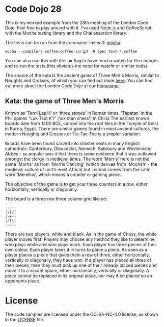 Code Dojo 28
============
This is my worked example from the 28th meeting of the London Code Dojo. Feel free to play around with it. I've used Node.js and CoffeeScript with the Mocha testing library and the Chai assertion library.

The tests can be run from the command-line with [mocha](http://visionmedia.github.io/mocha/):

	mocha --compilers coffee:coffee-script -R spec test-*.coffee

You can also use this with the **-w** flag to have mocha watch for file changes and re-run the tests (this obviates the need for watchr or similar tools).

The source of the kata is the ancient game of Three Men's Morris, similar to Noughts and Crosses, of which you can find out more [here](http://en.wikipedia.org/wiki/Three_Men%27s_Morris).
You can find out more about the London Code Dojo at our [homepage](http://www.meetup.com/London-Code-Dojo/).

Kata: the game of Three Men's Morris
----
Known as 'Terni Lapilli' or 'three stones' in Roman times.
'Tapatan' in the Philippines
"Luk Tsut K'i" ('six man chess') in China
The earliest known boards date from 1400 BCE, carved into the roof tiles in the Temple of Seti I in Kurna, Egypt.
There are similar games found in most ancient cultures, the modern Noughts and Crosses or Tic-Tac-Toe is a simpler variation.

Boards have been found carved into cloister seats in many English cathedrals:  Canterbury, Gloucester, Norwich, Salisbury and Westminster Abbey - so popular was it that there is some evidence that it was outlawed amongst the clergy in medieval times. The word 'Morris' here is not the same 'Morris' as from 'Morris Dancing' (which derives from 'Moorish' - the medieval culture of north-west Africa) but instead comes from the Latin word 'Merellus', which means a counter or gaming piece.

The objective of the game is to get your three counters in a row, either horizontally, vertically or diagonally.

The board is a three row three column grid like so:

	-----
	|\|/|
	|-+-|
	|/|\|
	-----

There are two players, white and black.
As in the game of Chess, the white player moves first.
Players may choose any method they like to determine who plays white and who plays black.
Each player has three pieces of their own colour.
Each player takes it in turns to place a piece.
As soon as a player places a piece that gives them a row of three, either horizontally, vertically or diagonally, they have won.
If a player has placed all three of their pieces, then they must pick up one of their already placed pieces and move it to a vacant space, either horizontally, vertically or diagonally.
A piece cannot be replaced in its original place, nor may it be placed on an opponents piece.

# License
The code samples are licensed under the CC-SA-NC-4.0 license, as shown in the [LICENSE](/LICENSE) file.
